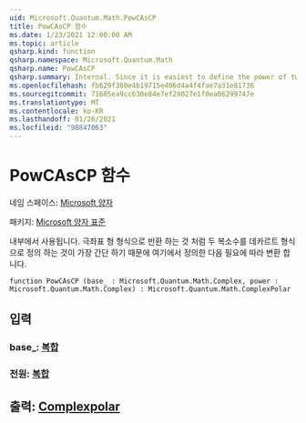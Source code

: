 ```yaml
---
uid: Microsoft.Quantum.Math.PowCAsCP
title: PowCAsCP 함수
ms.date: 1/23/2021 12:00:00 AM
ms.topic: article
qsharp.kind: function
qsharp.namespace: Microsoft.Quantum.Math
qsharp.name: PowCAsCP
qsharp.summary: Internal. Since it is easiest to define the power of two complex numbers in cartesian form as returning in polar form, we define that here, then convert as needed.
ms.openlocfilehash: fb629f360e4b19715e406d4a4f4fae7a31e81736
ms.sourcegitcommit: 71605ea9cc630e84e7ef29027e1f0ea06299747e
ms.translationtype: MT
ms.contentlocale: ko-KR
ms.lasthandoff: 01/26/2021
ms.locfileid: "98847063"
---
```

# <a name="powcascp-function"></a>PowCAsCP 함수

네임 스페이스: [Microsoft 양자](xref:Microsoft.Quantum.Math)

패키지: [Microsoft 양자 표준](https://nuget.org/packages/Microsoft.Quantum.Standard)


내부에서 사용됩니다. 극좌표 형 형식으로 반환 하는 것 처럼 두 복소수를 데카르트 형식으로 정의 하는 것이 가장 간단 하기 때문에 여기에서 정의한 다음 필요에 따라 변환 합니다.

```qsharp
function PowCAsCP (base_ : Microsoft.Quantum.Math.Complex, power : Microsoft.Quantum.Math.Complex) : Microsoft.Quantum.Math.ComplexPolar
```


## <a name="input"></a>입력

### <a name="base_--complex"></a>base_: [복합](xref:Microsoft.Quantum.Math.Complex)




### <a name="power--complex"></a>전원: [복합](xref:Microsoft.Quantum.Math.Complex)





## <a name="output--complexpolar"></a>출력: [Complexpolar](xref:Microsoft.Quantum.Math.ComplexPolar)

